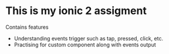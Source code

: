 <h1>This is my ionic 2 assigment</h1>

<p>Contains features</p>
<ul>
    <li>Understanding events trigger such as tap, pressed, click, etc.</li>
    <li>Practising for custom component along with events output</li>
</ul>